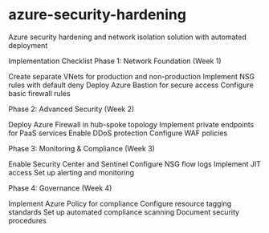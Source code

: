 # azure-security-hardening
Azure security hardening and network isolation solution with automated deployment


Implementation Checklist
Phase 1: Network Foundation (Week 1)

 Create separate VNets for production and non-production
 Implement NSG rules with default deny
 Deploy Azure Bastion for secure access
 Configure basic firewall rules

Phase 2: Advanced Security (Week 2)

 Deploy Azure Firewall in hub-spoke topology
 Implement private endpoints for PaaS services
 Enable DDoS protection
 Configure WAF policies

Phase 3: Monitoring & Compliance (Week 3)

 Enable Security Center and Sentinel
 Configure NSG flow logs
 Implement JIT access
 Set up alerting and monitoring

Phase 4: Governance (Week 4)

 Implement Azure Policy for compliance
 Configure resource tagging standards
 Set up automated compliance scanning
 Document security procedures